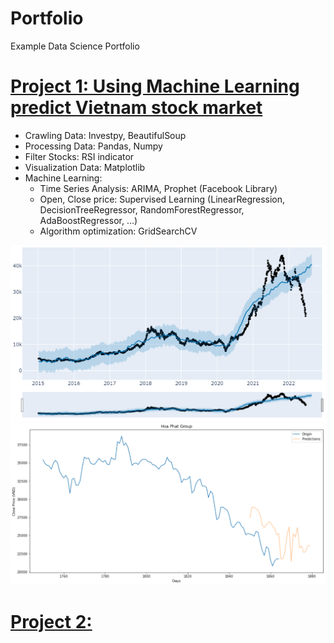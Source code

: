 
# Portfolio
Example Data Science Portfolio

# [Project 1: Using Machine Learning predict Vietnam stock market](https://github.com/anhkhoa134/portfolio/blob/main/Project_1/README.md)
* Crawling Data: Investpy, BeautifulSoup
* Processing Data: Pandas, Numpy
* Filter Stocks: RSI indicator
* Visualization Data: Matplotlib
* Machine Learning:
  * Time Series Analysis: ARIMA, Prophet (Facebook Library)
  * Open, Close price: Supervised Learning (LinearRegression, DecisionTreeRegressor, RandomForestRegressor, AdaBoostRegressor, ...)
  * Algorithm optimization: GridSearchCV

![Prophet Chart](https://raw.githubusercontent.com/anhkhoa134/portfolio/main/Project_1/images/2022-06-25_183113.png)
![Plot Chart](https://raw.githubusercontent.com/anhkhoa134/portfolio/main/Project_1/images/2022-06-25_190719.png)

# [Project 2:](https://www.example.com)
